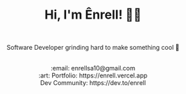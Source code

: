 <div align="center">
 <p align="center">
  <div>
    <h1>Hi, I'm Ênrell! 👋👋 </h1> <br>
    <p>Software Developer grinding hard to make something cool 🚀 </p> <br>
    :email:	enrellsa10@gmail.com <br>
    :art: Portfolio: https://enrell.vercel.app <br>
          Dev Community: https://dev.to/enrell <br>
<!--   :briefcase: Building https://enrell.vercel.app - My portifolio site <br> -->

  </div>
</p>
</div>
